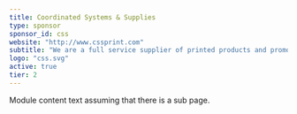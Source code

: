 ```yaml
---
title: Coordinated Systems & Supplies
type: sponsor
sponsor_id: css
website: "http://www.cssprint.com"
subtitle: "We are a full service supplier of printed products and promotional items."
logo: "css.svg"
active: true
tier: 2
---
```

Module content text assuming that there is a sub page.